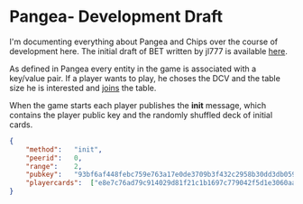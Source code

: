 # Pangea- Development Draft

I'm documenting everything about Pangea and Chips over the course of development here. The initial draft of BET written by jl777 is available  [here](./BET_Initial_Draft.md).


As defined in Pangea every entity in the game is associated with a key/value pair. If a player wants to play, he choses the DCV and the table size he is interested and [joins](./player_join.md) the table.



When the game starts each player publishes the **init** message, which contains the player public key and the randomly shuffled deck of initial cards.

```json
{
	"method":	"init",
	"peerid":	0,
	"range":	2,
	"pubkey":	"93bf6af448febc759e763a17e0de3709b3f432c2958b30dd3db05928a316a55a",
	"playercards":	["e8e7c76ad79c914029d81f21c1b1697c779042f5d1e3060aa28a853e8f15d73f", "42726671348e7ad3c322a9f81dbe5ee369b3af3f3c70e0beb6482dae9825261d"]
} 


